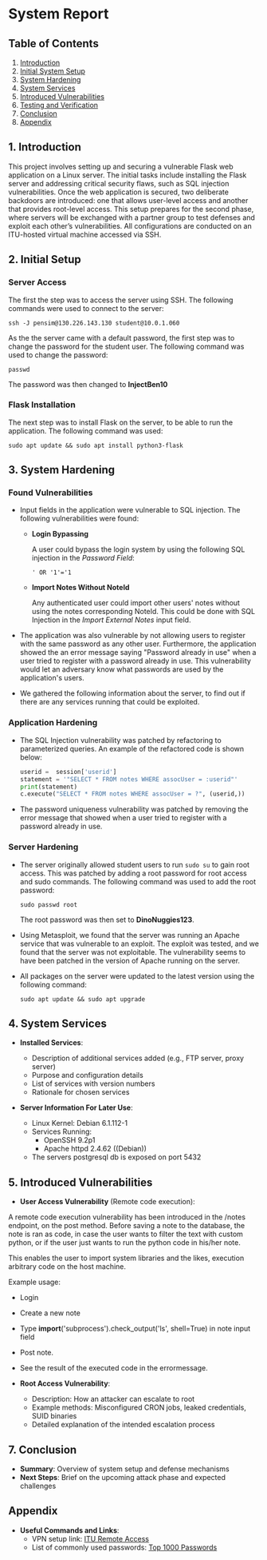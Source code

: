 # System Report

## Table of Contents

1. [Introduction](#1-introduction)
2. [Initial System Setup](#2-initial-setup)
3. [System Hardening](#3-system-hardening)
4. [System Services](#4-additional-services)
5. [Introduced Vulnerabilities](#5-introduced-vulnerabilities)
6. [Testing and Verification](#6-testing-and-verification)
7. [Conclusion](#7-conclusion)
8. [Appendix](#appendix)

## 1. Introduction

This project involves setting up and securing a vulnerable Flask web application on a Linux server. The initial tasks include installing the Flask server and addressing critical security flaws, such as SQL injection vulnerabilities. Once the web application is secured, two deliberate backdoors are introduced: one that allows user-level access and another that provides root-level access. This setup prepares for the second phase, where servers will be exchanged with a partner group to test defenses and exploit each other’s vulnerabilities. All configurations are conducted on an ITU-hosted virtual machine accessed via SSH.

## 2. Initial Setup

### Server Access

The first the step was to access the server using SSH. The following commands were used to connect to the server:

    ssh -J pensim@130.226.143.130 student@10.0.1.060

As the the server came with a default password, the first step was to change the password for the student user. The following command was used to change the password:

    passwd

The password was then changed to **InjectBen10**

### Flask Installation

The next step was to install Flask on the server, to be able to run the application. The following command was used:

    sudo apt update && sudo apt install python3-flask

## 3. System Hardening

### Found Vulnerabilities

* Input fields in the application were vulnerable to SQL injection. The following vulnerabilities were found:

  - **Login Bypassing**

    A user could bypass the login system by using the following SQL injection in the *Password Field*:

      `' OR '1'='1`

  - **Import Notes Without NoteId**

    Any authenticated user could import other users' notes without using the notes corresponding NoteId. This could be done with SQL Injection in the *Import External Notes* input field.

* The application was also vulnerable by not allowing users to register with the same password as any other user. Furthermore, the application showed the an error message saying "Password already in use" when a user tried to register with a password already in use. This vulnerability would let an adversary know what passwords are used by the application's users.

* We gathered the following information about the server, to find out if there are any services running that could be exploited.


### Application Hardening

* The SQL Injection vulnerability was patched by refactoring to parameterized queries. An example of the refactored code is shown below:

  ```python
  userid =  session['userid']
  statement = '"SELECT * FROM notes WHERE assocUser = :userid"'
  print(statement)
  c.execute("SELECT * FROM notes WHERE assocUser = ?", (userid,))
  ```

* The password uniqueness vulnerability was patched by removing the error message that showed when a user tried to register with a password already in use.


### Server Hardening

* The server originally allowed student users to run `sudo su` to gain root access. This was patched by adding a root password for root access and sudo commands. The following command was used to add the root password:

      sudo passwd root

  The root password was then set to **DinoNuggies123**.

* Using Metasploit, we found that the server was running an Apache service that was vulnerable to an exploit. The exploit was tested, and we found that the server was not exploitable. The vulnerability seems to have been patched in the version of Apache running on the server.

* All packages on the server were updated to the latest version using the following command:

      sudo apt update && sudo apt upgrade


## 4. System Services

- **Installed Services**:
  - Description of additional services added (e.g., FTP server, proxy server)
  - Purpose and configuration details
  - List of services with version numbers
  - Rationale for chosen services

- **Server Information For Later Use**:
    - Linux Kernel: Debian 6.1.112-1
    - Services Running:
      - OpenSSH 9.2p1
      - Apache httpd 2.4.62 ((Debian))
    - The servers postgresql db is exposed on port 5432

## 5. Introduced Vulnerabilities

- **User Access Vulnerability** (Remote code execution):

A remote code execution vulnerability has been introduced in the /notes endpoint, on the post method.
Before saving a note to the database, the note is ran as code, in case the user wants to filter the text with custom
python, or if the user just wants to run the python code in his/her note.

This enables the user to import system libraries and the likes, execution arbitrary code on the host machine.

Example usage:
 - Login
 - Create a new note
 - Type __import__('subprocess').check_output('ls', shell=True) in note input field
 - Post note.
 - See the result of the executed code in the errormessage.

- **Root Access Vulnerability**:

  - Description: How an attacker can escalate to root
  - Example methods: Misconfigured CRON jobs, leaked credentials, SUID binaries
  - Detailed explanation of the intended escalation process

## 7. Conclusion

- **Summary**: Overview of system setup and defense mechanisms
- **Next Steps**: Brief on the upcoming attack phase and expected challenges

## Appendix

- **Useful Commands and Links**:
  - VPN setup link: [ITU Remote Access](https://itustudent.itu.dk/campus-life/it-services/remote-access)
  - List of commonly used passwords: [Top 1000 Passwords](https://github.com/danielmiessler/SecLists/blob/master/Passwords/Common-Credentials/10-million-password-list-top-1000.txt)
